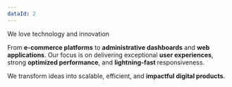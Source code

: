 ```yaml
---
dataId: 2
---
```


We love technology and innovation

From <strong class="text-theme-primary-blue">e-commerce platforms</strong> to <strong class="text-theme-primary-blue">administrative dashboards</strong> and <strong class="text-theme-primary-blue">web applications</strong>. Our focus is on delivering exceptional <strong class="text-theme-primary-blue">user experiences</strong>, strong <strong class="text-theme-primary-blue">optimized performance</strong>, and <strong class="text-theme-primary-blue">lightning-fast </strong>responsiveness.

We transform ideas into scalable, efficient, and <strong class="text-theme-primary-blue">impactful digital products</strong>.
